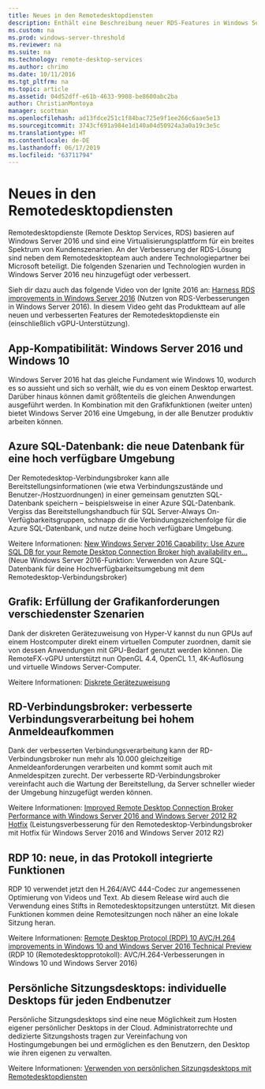 ```yaml
---
title: Neues in den Remotedesktopdiensten
description: Enthält eine Beschreibung neuer RDS-Features in Windows Server 2016.
ms.custom: na
ms.prod: windows-server-threshold
ms.reviewer: na
ms.suite: na
ms.technology: remote-desktop-services
ms.author: chrimo
ms.date: 10/11/2016
ms.tgt_pltfrm: na
ms.topic: article
ms.assetid: 04d52dff-e61b-4633-9908-be8600abc2ba
author: ChristianMontoya
manager: scottman
ms.openlocfilehash: ad13fdce251c1f84bac725e9f1ee266c6aae5e13
ms.sourcegitcommit: 3743cf691a984e1d140a04d50924a3a0a19c3e5c
ms.translationtype: HT
ms.contentlocale: de-DE
ms.lasthandoff: 06/17/2019
ms.locfileid: "63711794"
---
```

# <a name="whats-new-in-remote-desktop-services"></a>Neues in den Remotedesktopdiensten

Remotedesktopdienste (Remote Desktop Services, RDS) basieren auf Windows Server 2016 und sind eine Virtualisierungsplattform für ein breites Spektrum von Kundenszenarien. An der Verbesserung der RDS-Lösung sind neben dem Remotedesktopteam auch andere Technologiepartner bei Microsoft beteiligt. Die folgenden Szenarien und Technologien wurden in Windows Server 2016 neu hinzugefügt oder verbessert.

Sieh dir dazu auch das folgende Video von der Ignite 2016 an: [Harness RDS improvements in Windows Server 2016](https://channel9.msdn.com/Events/Ignite/2016/BRK3098) (Nutzen von RDS-Verbesserungen in Windows Server 2016). In diesem Video geht das Produktteam auf alle neuen und verbesserten Features der Remotedesktopdienste ein (einschließlich vGPU-Unterstützung). 

## <a name="app-compatibility---windows-server-2016-and-windows-10"></a>App-Kompatibilität: Windows Server 2016 und Windows 10
Windows Server 2016 hat das gleiche Fundament wie Windows 10, wodurch es so aussieht und sich so verhält, wie du es von einem Desktop erwartest. Darüber hinaus können damit größtenteils die gleichen Anwendungen ausgeführt werden. In Kombination mit den Grafikfunktionen (weiter unten) bietet Windows Server 2016 eine Umgebung, in der alle Benutzer produktiv arbeiten können. 

## <a name="azure-sql-database---the-new-database-for-your-highly-available-environment"></a>Azure SQL-Datenbank: die neue Datenbank für eine hoch verfügbare Umgebung
Der Remotedesktop-Verbindungsbroker kann alle Bereitstellungsinformationen (wie etwa Verbindungszustände und Benutzer-/Hostzuordnungen) in einer gemeinsam genutzten SQL-Datenbank speichern – beispielsweise in einer Azure SQL-Datenbank. Vergiss das Bereitstellungshandbuch für SQL Server-Always On-Verfügbarkeitsgruppen, schnapp dir die Verbindungszeichenfolge für die Azure SQL-Datenbank, und nutze deine hoch verfügbare Umgebung.

Weitere Informationen: [New Windows Server 2016 Capability: Use Azure SQL DB for your Remote Desktop Connection Broker high availability en...](https://blogs.technet.microsoft.com/enterprisemobility/2016/05/03/new-windows-server-2016-capability-use-azure-sql-db-for-your-remote-desktop-connection-broker-high-availability-environment/) (Neue Windows Server 2016-Funktion: Verwenden von Azure SQL-Datenbank für deine Hochverfügbarkeitsumgebung mit dem Remotedesktop-Verbindungsbroker)

## <a name="graphics---solving-graphics-needs-across-various-scenarios"></a>Grafik: Erfüllung der Grafikanforderungen verschiedenster Szenarien
Dank der diskreten Gerätezuweisung von Hyper-V kannst du nun GPUs auf einem Hostcomputer direkt einem virtuellen Computer zuordnen, damit sie von dessen Anwendungen mit GPU-Bedarf genutzt werden können. Die RemoteFX-vGPU unterstützt nun OpenGL 4.4, OpenCL 1.1, 4K-Auflösung und virtuelle Windows Server-Computer.

Weitere Informationen: [Diskrete Gerätezuweisung](https://blogs.technet.microsoft.com/virtualization/2015/11/)

## <a name="rd-connection-broker---improved-connection-handling-during-logon-storms"></a>RD-Verbindungsbroker: verbesserte Verbindungsverarbeitung bei hohem Anmeldeaufkommen
Dank der verbesserten Verbindungsverarbeitung kann der RD-Verbindungsbroker nun mehr als 10.000 gleichzeitige Anmeldeanforderungen verarbeiten und kommt somit auch mit Anmeldespitzen zurecht. Der verbesserte RD-Verbindungsbroker vereinfacht auch die Wartung der Bereitstellung, da Server schneller wieder der Umgebung hinzugefügt werden können.

Weitere Informationen: [Improved Remote Desktop Connection Broker Performance with Windows Server 2016 and Windows Server 2012 R2 Hotfix](https://blogs.technet.microsoft.com/enterprisemobility/2015/12/15/improved-remote-desktop-connection-broker-performance-with-windows-server-2016-and-windows-server-2012-r2-hotfix-kb3091411/) (Leistungsverbesserung für den Remotedesktop-Verbindungsbroker mit Hotfix für Windows Server 2016 and Windows Server 2012 R2)

## <a name="rdp-10---new-capabilities-built-into-the-protocol"></a>RDP 10: neue, in das Protokoll integrierte Funktionen
RDP 10 verwendet jetzt den H.264/AVC 444-Codec zur angemessenen Optimierung von Videos und Text. Ab diesem Release wird auch die Verwendung eines Stifts in Remotedesktopsitzungen unterstützt. Mit diesen Funktionen kommen deine Remotesitzungen noch näher an eine lokale Sitzung heran.  

Weitere Informationen: [Remote Desktop Protocol (RDP) 10 AVC/H.264 improvements in Windows 10 and Windows Server 2016 Technical Preview](https://blogs.technet.microsoft.com/enterprisemobility/2016/01/11/remote-desktop-protocol-rdp-10-avch-264-improvements-in-windows-10-and-windows-server-2016-technical-preview/) (RDP 10 (Remotedesktopprotokoll): AVC/H.264-Verbesserungen in Windows 10 und Windows Server 2016)

## <a name="personal-session-desktops---providing-individual-desktops-to-any-end-user"></a>Persönliche Sitzungsdesktops: individuelle Desktops für jeden Endbenutzer
Persönliche Sitzungsdesktops sind eine neue Möglichkeit zum Hosten eigener persönlicher Desktops in der Cloud. Administratorrechte und dedizierte Sitzungshosts tragen zur Vereinfachung von Hostingumgebungen bei und ermöglichen es den Benutzern, den Desktop wie ihren eigenen zu verwalten.

Weitere Informationen: [Verwenden von persönlichen Sitzungsdesktops mit Remotedesktopdiensten](rds-personal-session-desktops.md)
